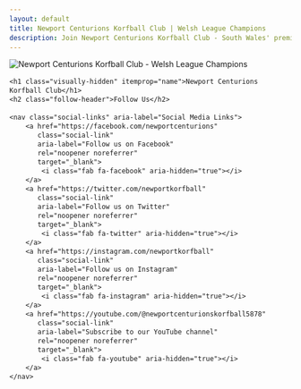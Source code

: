 ```yaml
---
layout: default
title: Newport Centurions Korfball Club | Welsh League Champions
description: Join Newport Centurions Korfball Club - South Wales' premier mixed-gender korfball team. Weekly training at John Frost School. Welsh League Champions 2022/2023 & 2025.
---
```


<script type="application/ld+json">
{
  "@context": "https://schema.org",
  "@type": "SportsTeam",
  "name": "Newport Centurions Korfball Club",
  "description": "{{ site.description }}",
  "url": "{{ site.url }}",
  "logo": "{{ site.url }}/images/newport-centurions-korfball-club.webp",
  "sport": {
    "@type": "Sport",
    "name": "Korfball"
  },
  "location": {
    "@type": "Place",
    "name": "John Frost School",
    "address": {
      "@type": "PostalAddress",
      "addressLocality": "Newport",
      "addressRegion": "Wales",
      "addressCountry": "GB"
    }
  },
  "sameAs": [
    "https://facebook.com/newportcenturions",
    "https://twitter.com/newportkorfball",
    "https://instagram.com/newportkorfball",
    "https://youtube.com/@newportcenturionskorfball5878"
  ]
}
</script>

<main class="container" itemscope itemtype="https://schema.org/SportsTeam">
    <picture>
        <source
            srcset="images/newport-centurions-korfball-club-400.webp 400w,
                    images/newport-centurions-korfball-club-800.webp 800w"
            sizes="(max-width: 768px) 90vw, 400px"
            type="image/webp">
        <img
            src="images/newport-centurions-korfball-club-400.webp"
            srcset="images/newport-centurions-korfball-club-400.webp 400w,
                    images/newport-centurions-korfball-club-800.webp 800w"
            sizes="(max-width: 768px) 90vw, 400px"
            alt="Newport Centurions Korfball Club - Welsh League Champions"
            class="logo"
            width="400"
            height="400"
            loading="eager"
            fetchpriority="high"
            itemprop="logo">
    </picture>

    <h1 class="visually-hidden" itemprop="name">Newport Centurions Korfball Club</h1>
    <h2 class="follow-header">Follow Us</h2>

    <nav class="social-links" aria-label="Social Media Links">
        <a href="https://facebook.com/newportcenturions"
           class="social-link"
           aria-label="Follow us on Facebook"
           rel="noopener noreferrer"
           target="_blank">
            <i class="fab fa-facebook" aria-hidden="true"></i>
        </a>
        <a href="https://twitter.com/newportkorfball"
           class="social-link"
           aria-label="Follow us on Twitter"
           rel="noopener noreferrer"
           target="_blank">
            <i class="fab fa-twitter" aria-hidden="true"></i>
        </a>
        <a href="https://instagram.com/newportkorfball"
           class="social-link"
           aria-label="Follow us on Instagram"
           rel="noopener noreferrer"
           target="_blank">
            <i class="fab fa-instagram" aria-hidden="true"></i>
        </a>
        <a href="https://youtube.com/@newportcenturionskorfball5878"
           class="social-link"
           aria-label="Subscribe to our YouTube channel"
           rel="noopener noreferrer"
           target="_blank">
            <i class="fab fa-youtube" aria-hidden="true"></i>
        </a>
    </nav>
</main>
